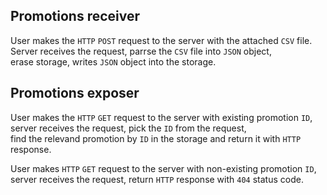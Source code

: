 ## Promotions receiver

User makes the `HTTP` `POST` request to the server with the attached `CSV` file. Server receives the request, parrse the `CSV` file into `JSON` object,  
erase storage, writes `JSON` object into the storage.  

## Promotions exposer

User makes the `HTTP` `GET` request to the server with existing promotion `ID`, server receives the request, pick the `ID` from the request,  
find the relevand promotion by `ID` in the storage and return it with `HTTP` response.

User makes `HTTP` `GET` request to the server with non-existing promotion `ID`, server receives the request, return `HTTP` response with `404` status code.